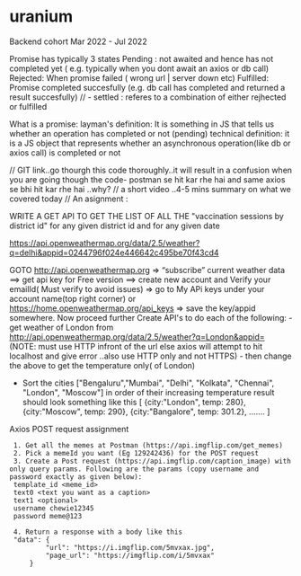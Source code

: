 # uranium
Backend cohort Mar 2022 - Jul 2022
<!-- 
Assigment : https://docs.google.com/document/d/1ypIh7p62bI_L_xpWHeD4WkEGwcGZJBVC7eSIcj9cMnA/edit# -->


Promise has typically 3 states
Pending : not awaited and hence has not completed yet ( e.g. typically when you dont await an axios or db call)
Rejected: When promise failed ( wrong url | server down etc)
Fulfilled: Promise completed succesfully (e.g. db call has completed and returned a result succesfully) // - settled : referes to a combination of either rejhected or fulfilled

What is a promise:
layman's definition: It is something in JS that tells us whether an operation has completed or not (pending)
technical definition: it is a JS object that represents whether an asynchronous operation(like db or axios call) is completed or not

// GIT link..go thourgh this code thoroughly..it will result in a confusion when you are going though the code- postman se hit kar rhe hai and same axios se bhi hit kar rhe hai ..why? // a short video ..4-5 mins summary on what we covered today // An asignment :

WRITE A GET API TO GET THE LIST OF ALL THE "vaccination sessions by district id" for any given district id and for any given date


https://api.openweathermap.org/data/2.5/weather?q=delhi&appid=0244796f024e446642c495be70f43cd4


GOTO http://api.openweathermap.org => “subscribe” current weather data ==> get api key for Free version ==> create new account and Verify your emailId( Must verify to avoid issues) => go to My APi keys under your account name(top right corner) or https://home.openweathermap.org/api_keys => save the key/appid somewhere. Now proceed further Create API's to do each of the following: - get weather of London from http://api.openweathermap.org/data/2.5/weather?q=London&appid= (NOTE: must use HTTP infront of the url else axios will attempt to hit localhost and give error ..also use HTTP only and not HTTPS) - then change the above to get the temperature only( of London)
 - Sort the cities ["Bengaluru","Mumbai", "Delhi", "Kolkata", "Chennai", "London", "Moscow"] in order of their increasing temperature result should look something like this [ {city:"London", temp: 280}, {city:"Moscow", temp: 290}, {city:"Bangalore", temp: 301.2}, ....... ]

Axios POST request assignment

     1. Get all the memes at Postman (https://api.imgflip.com/get_memes)
     2. Pick a memeId you want (Eg 129242436) for the POST request
     3. Create a Post request (https://api.imgflip.com/caption_image) with only query params. Following are the params (copy username and password exactly as given below):
     template_id <meme_id>
     text0 <text you want as a caption>
     text1 <optional>
     username chewie12345
     password meme@123

     4. Return a response with a body like this
     "data": {
             "url": "https://i.imgflip.com/5mvxax.jpg",
             "page_url": "https://imgflip.com/i/5mvxax"
         }